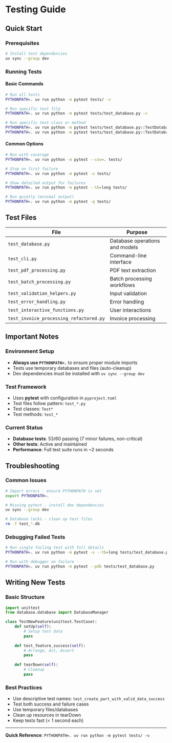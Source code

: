 # Testing Guide

## Quick Start

### Prerequisites
```bash
# Install test dependencies
uv sync --group dev
```

### Running Tests

#### Basic Commands
```bash
# Run all tests
PYTHONPATH=. uv run python -m pytest tests/ -v

# Run specific test file
PYTHONPATH=. uv run python -m pytest tests/test_database.py -v

# Run specific test class or method
PYTHONPATH=. uv run python -m pytest tests/test_database.py::TestDatabaseManager -v
PYTHONPATH=. uv run python -m pytest tests/test_database.py::TestDatabaseManager::test_database_initialization -v
```

#### Common Options
```bash
# Run with coverage
PYTHONPATH=. uv run python -m pytest --cov=. tests/

# Stop on first failure
PYTHONPATH=. uv run python -m pytest -x tests/

# Show detailed output for failures
PYTHONPATH=. uv run python -m pytest --tb=long tests/

# Run quietly (minimal output)
PYTHONPATH=. uv run python -m pytest -q tests/
```

## Test Files

| File | Purpose |
|------|---------|
| `test_database.py` | Database operations and models |
| `test_cli.py` | Command-line interface |
| `test_pdf_processing.py` | PDF text extraction |
| `test_batch_processing.py` | Batch processing workflows |
| `test_validation_helpers.py` | Input validation |
| `test_error_handling.py` | Error handling |
| `test_interactive_functions.py` | User interactions |
| `test_invoice_processing_refactored.py` | Invoice processing |

## Important Notes

### Environment Setup
- **Always use `PYTHONPATH=.`** to ensure proper module imports
- Tests use temporary databases and files (auto-cleanup)
- Dev dependencies must be installed with `uv sync --group dev`

### Test Framework
- Uses **pytest** with configuration in `pyproject.toml`
- Test files follow pattern: `test_*.py`
- Test classes: `Test*`
- Test methods: `test_*`

### Current Status
- **Database tests**: 53/60 passing (7 minor failures, non-critical)
- **Other tests**: Active and maintained
- **Performance**: Full test suite runs in ~2 seconds

## Troubleshooting

### Common Issues
```bash
# Import errors - ensure PYTHONPATH is set
export PYTHONPATH=.

# Missing pytest - install dev dependencies
uv sync --group dev

# Database locks - clean up test files
rm -f test_*.db
```

### Debugging Failed Tests
```bash
# Run single failing test with full details
PYTHONPATH=. uv run python -m pytest -v --tb=long tests/test_database.py::TestSpecificTest::test_method

# Run with debugger on failure
PYTHONPATH=. uv run python -m pytest --pdb tests/test_database.py
```

## Writing New Tests

### Basic Structure
```python
import unittest
from database.database import DatabaseManager

class TestNewFeature(unittest.TestCase):
    def setUp(self):
        # Setup test data
        pass
    
    def test_feature_success(self):
        # Arrange, Act, Assert
        pass
    
    def tearDown(self):
        # Cleanup
        pass
```

### Best Practices
- Use descriptive test names: `test_create_part_with_valid_data_success`
- Test both success and failure cases
- Use temporary files/databases
- Clean up resources in tearDown
- Keep tests fast (< 1 second each)

---

**Quick Reference**: `PYTHONPATH=. uv run python -m pytest tests/ -v`